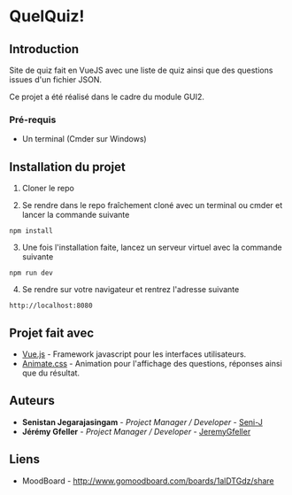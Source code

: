 # QuelQuiz!


## Introduction

Site de quiz fait en VueJS avec une liste de quiz ainsi que des questions issues d'un fichier JSON.

Ce projet a été réalisé dans le cadre du module GUI2.

### Pré-requis

- Un terminal (Cmder sur Windows)

## Installation du projet

1. Cloner le repo

2. Se rendre dans le repo fraîchement cloné avec un terminal ou cmder et lancer la commande suivante
```
npm install
```

3. Une fois l'installation faite, lancez un serveur virtuel avec la commande suivante
```
npm run dev
```

4. Se rendre sur votre navigateur et rentrez l'adresse suivante
```
http://localhost:8080
```

## Projet fait avec

* [Vue.js](https://vuejs.org) - Framework javascript pour les interfaces utilisateurs.
* [Animate.css](https://daneden.github.io/animate.css/) - Animation pour l'affichage des questions, réponses ainsi que du résultat.


## Auteurs

* **Senistan Jegarajasingam** - *Project Manager / Developer* - [Seni-J](https://github.com/Seni-J)
* **Jérémy Gfeller** - *Project Manager / Developer* - [JeremyGfeller](https://github.com/JeremyGfeller)

## Liens

- MoodBoard - http://www.gomoodboard.com/boards/1alDTGdz/share
